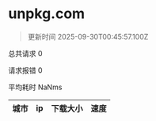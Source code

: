 
  # unpkg.com

  > 更新时间 2025-09-30T00:45:57.100Z
  
  总共请求 0

  请求报错 0

  平均耗时 NaNms

|城市|ip|下载大小|速度|
|-----|----------|---|---|

  